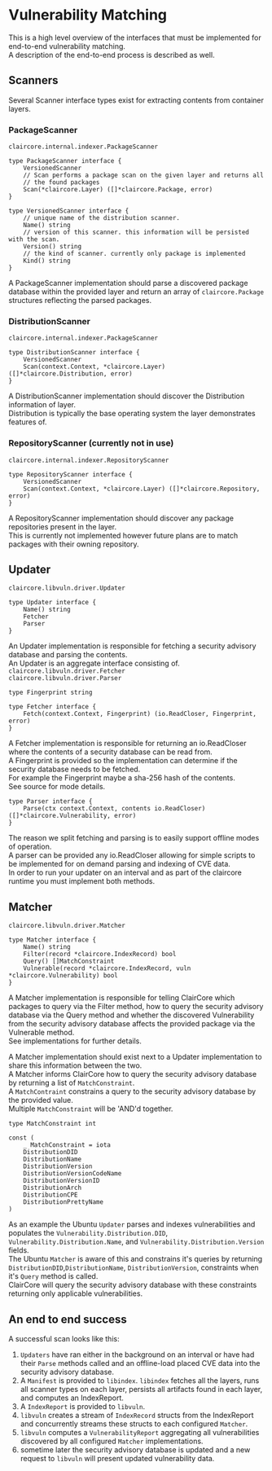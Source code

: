# Vulnerability Matching

This is a high level overview of the interfaces that must be implemented for end-to-end vulnerability matching.  
A description of the end-to-end process is described as well.  

## Scanners

Several Scanner interface types exist for extracting contents from container layers.  

### PackageScanner

`claircore.internal.indexer.PackageScanner`  

```
type PackageScanner interface {
	VersionedScanner
	// Scan performs a package scan on the given layer and returns all
	// the found packages
	Scan(*claircore.Layer) ([]*claircore.Package, error)
}

type VersionedScanner interface {
	// unique name of the distribution scanner.
	Name() string
	// version of this scanner. this information will be persisted with the scan.
	Version() string
	// the kind of scanner. currently only package is implemented
	Kind() string
}
```
A PackageScanner implementation should parse a discovered package database within the provided layer and return an array of `claircore.Package` structures reflecting the parsed packages.  

### DistributionScanner

`claircore.internal.indexer.PackageScanner`  

```
type DistributionScanner interface {
	VersionedScanner
	Scan(context.Context, *claircore.Layer) ([]*claircore.Distribution, error)
}
```
A DistributionScanner implementation should discover the Distribution information of layer.  
Distribution is typically the base operating system the layer demonstrates features of.  

### RepositoryScanner (currently not in use)

`claircore.internal.indexer.RepositoryScanner`  

```
type RepositoryScanner interface {
	VersionedScanner
	Scan(context.Context, *claircore.Layer) ([]*claircore.Repository, error)
}
```
A RepositoryScanner implementation should discover any package repositories present in the layer.  
This is currently not implemented however future plans are to match packages with their owning repository.  

## Updater

`claircore.libvuln.driver.Updater`  

```
type Updater interface {
	Name() string
	Fetcher
	Parser
}
```

An Updater implementation is responsible for fetching a security advisory database and parsing the contents.   
An Updater is an aggregate interface consisting of.   
`claircore.libvuln.driver.Fetcher`  
`claircore.libvuln.driver.Parser`  

```
type Fingerprint string

type Fetcher interface {
	Fetch(context.Context, Fingerprint) (io.ReadCloser, Fingerprint, error)
}
```

A Fetcher implementation is responsible for returning an io.ReadCloser where the contents of a security database can be read from.  
A Fingerprint is provided so the implementation can determine if the security database needs to be fetched.  
For example the Fingerprint maybe a sha-256 hash of the contents.  
See source for mode details.

```
type Parser interface {
	Parse(ctx context.Context, contents io.ReadCloser) ([]*claircore.Vulnerability, error)
}
```

The reason we split fetching and parsing is to easily support offline modes of operation.  
A parser can be provided any io.ReadCloser allowing for simple scripts to be implemented for on demand parsing and indexing of CVE data.  
In order to run your updater on an interval and as part of the claircore runtime you must implement both methods.  

## Matcher

`claircore.libvuln.driver.Matcher`  
```
type Matcher interface {
	Name() string
	Filter(record *claircore.IndexRecord) bool
	Query() []MatchConstraint
	Vulnerable(record *claircore.IndexRecord, vuln *claircore.Vulnerability) bool
}
```

A Matcher implementation is responsible for telling ClairCore which packages to query via the Filter method, how to query the security advisory database via the Query method and whether the discovered Vulnerability from the security advisory database affects the provided package via the Vulnerable method.  
See implementations for further details.  

A Matcher implementation should exist next to a Updater implementation to share this information between the two.  
A Matcher informs ClairCore how to query the security advisory database by returning a list of `MatchConstraint`.  
A `MatchContraint` constrains a query to the security advisory database by the provided value.  
Multiple `MatchConstraint` will be 'AND'd together.  

```
type MatchConstraint int

const (
	_ MatchConstraint = iota
	DistributionDID
	DistributionName
	DistributionVersion
	DistributionVersionCodeName
	DistributionVersionID
	DistributionArch
	DistributionCPE
	DistributionPrettyName
)
```

As an example the Ubuntu `Updater` parses and indexes vulnerabilities and populates the `Vulnerability.Distribution.DID`, `Vulnerability.Distribution.Name`, and `Vulnerability.Distribution.Version` fields.  
The Ubuntu `Matcher` is aware of this and constrains it's queries by returning `DistributionDID`,`DistributionName`, `DistributionVersion`, constraints when it's `Query` method is called.  
ClairCore will query the security advisory database with these constraints returning only applicable vulnerabilities.  

## An end to end success

A successful scan looks like this:  

1. `Updaters` have ran either in the background on an interval or have had their `Parse` methods called and an offline-load placed CVE data into the security advisory database.  
2. A `Manifest` is provided to `libindex`. `libindex` fetches all the layers, runs all scanner types on each layer, persists all artifacts found in each layer, and computes an IndexReport.  
3. A `IndexReport` is provided to `libvuln`.  
4. `libvuln` creates a stream of `IndexRecord` structs from the IndexReport and concurrently streams these structs to each configured `Matcher`.  
5. `libvuln` computes a `VulnerabilityReport` aggregating all vulnerabilities discovered by all configured `Matcher` implementations.  
6. sometime later the security advisory database is updated and a new request to `libvuln` will present updated vulnerability data.  

